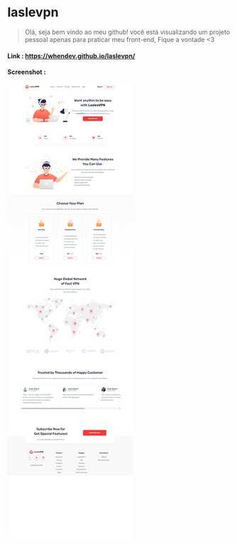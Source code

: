 # laslevpn

> Olá, seja bem vindo ao meu github!
> você está visualizando um projeto pessoal apenas para praticar meu front-end,
> Fique a vontade <3

#### Link : https://whendev.github.io/laslevpn/

#### Screenshot :

![Alt text](images/readme2.png?raw=true "home page")

